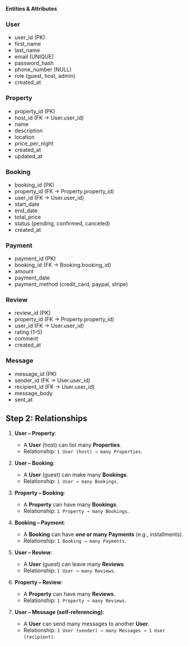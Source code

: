 
**Entities & Attributes**

### **User**

* user\_id (PK)
* first\_name
* last\_name
* email (UNIQUE)
* password\_hash
* phone\_number (NULL)
* role (guest, host, admin)
* created\_at

### **Property**

* property\_id (PK)
* host\_id (FK → User.user\_id)
* name
* description
* location
* price\_per\_night
* created\_at
* updated\_at

### **Booking**

* booking\_id (PK)
* property\_id (FK → Property.property\_id)
* user\_id (FK → User.user\_id)
* start\_date
* end\_date
* total\_price
* status (pending, confirmed, canceled)
* created\_at

### **Payment**

* payment\_id (PK)
* booking\_id (FK → Booking.booking\_id)
* amount
* payment\_date
* payment\_method (credit\_card, paypal, stripe)

### **Review**

* review\_id (PK)
* property\_id (FK → Property.property\_id)
* user\_id (FK → User.user\_id)
* rating (1–5)
* comment
* created\_at

### **Message**

* message\_id (PK)
* sender\_id (FK → User.user\_id)
* recipient\_id (FK → User.user\_id)
* message\_body
* sent\_at


## **Step 2: Relationships**

1. **User – Property**:

   * A **User** (host) can list many **Properties**.
   * Relationship: `1 User (host) → many Properties`.

2. **User – Booking**:

   * A **User** (guest) can make many **Bookings**.
   * Relationship: `1 User → many Bookings`.

3. **Property – Booking**:

   * A **Property** can have many **Bookings**.
   * Relationship: `1 Property → many Bookings`.

4. **Booking – Payment**:

   * A **Booking** can have **one or many Payments** (e.g., installments).
   * Relationship: `1 Booking → many Payments`.

5. **User – Review**:

   * A **User** (guest) can leave many **Reviews**.
   * Relationship: `1 User → many Reviews`.

6. **Property – Review**:

   * A **Property** can have many **Reviews**.
   * Relationship: `1 Property → many Reviews`.

7. **User – Message (self-referencing)**:

   * A **User** can send many messages to another **User**.
   * Relationship: `1 User (sender) → many Messages → 1 User (recipient)`.
